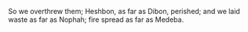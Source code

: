 So we overthrew them; Heshbon, as far as Dibon, perished; and we laid waste as far as Nophah; fire spread as far as Medeba.
